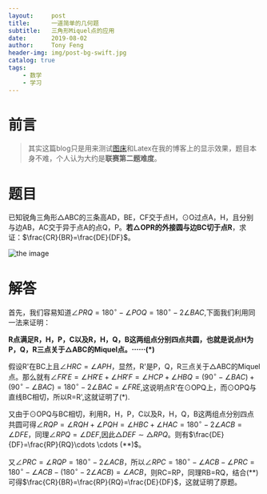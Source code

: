 ```yaml
---
layout:     post
title:      一道简单的几何题
subtitle:   三角形Miquel点的应用
date:       2019-08-02
author:     Tony Feng
header-img: img/post-bg-swift.jpg
catalog: true
tags:
    - 数学
    - 学习
---
```


# 前言

>其实这篇blog只是用来测试[图床](https://sm.ms/)和Latex在我的博客上的显示效果，题目本身不难，个人认为大约是**联赛第二题难度**。

# 题目

已知锐角三角形$\triangle$ABC的三条高AD，BE，CF交于点H，$\odot$O过点A，H，且分别与边AB，AC交于异于点A的点Q，P。**若$\triangle$OPR的外接圆与边BC切于点R**，求证：$\frac{CR}{BR}=\frac{DE}{DF}$。

![the image](https://i.loli.net/2019/08/01/5d42ecb60d6e378310.png)

# 解答

首先，我们容易知道$\angle PRQ=180^{\circ}-\angle POQ=180^{\circ}-2\angle BAC$,下面我们利用同一法来证明：

**R点满足R，H，P，C以及R，H，Q，B这两组点分别四点共圆，也就是说点H为P，Q，R三点关于$\triangle$ABC的Miquel点。$\cdots \cdots (*)$**

假设R'在BC上且$\angle HRC=\angle APH$，显然，R'是P，Q，R三点关于$\triangle$ABC的Miquel点。那么就有$\angle FR'E=\angle HR'E+\angle HR'F=\angle HCP+\angle HBQ=(90^{\circ}-\angle BAC)+(90^{\circ}-\angle BAC)=180^{\circ}-2\angle BAC=\angle FRE$,这说明点R'在$\odot$OPQ上，而$\odot$OPQ与直线BC相切，所以R=R',这就证明了(*).

又由于$\odot$OPQ与BC相切，利用R，H，P，C以及R，H，Q，B这两组点分别四点共圆可得$\angle RQP=\angle RQH+\angle PQH=\angle HBC+\angle HAC=180^{\circ}-2\angle ACB=\angle DFE$，同理$\angle RPQ=\angle DEF$,因此$\triangle DEF\sim\triangle RPQ$。则有$\frac{DE}{DF}=\frac{RP}{RQ}\cdots \cdots (**)$。

又$\angle PRC=\angle RQP=180^{\circ}-2\angle ACB$，所以$\angle RPC=180^{\circ}-\angle ACB-\angle PRC=180^{\circ}-\angle ACB-(180^{\circ}-2\angle ACB)=\angle ACB$，则RC=RP，同理RB=RQ，结合(**)可得$\frac{CR}{BR}=\frac{RP}{RQ}=\frac{DE}{DF}$，这就证明了原题。
